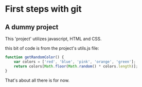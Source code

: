# First steps with git

## A dummy project

This 'project' utilizes javascript, HTML and CSS.

this bit of code is from the project's utils.js file:

```javascript
function getRandomColor() {
    var colors = ['red', 'blue', 'pink', 'orange', 'green'];
    return colors[Math.floor(Math.random() * colors.length)];
}
```

That's about all there is for now.